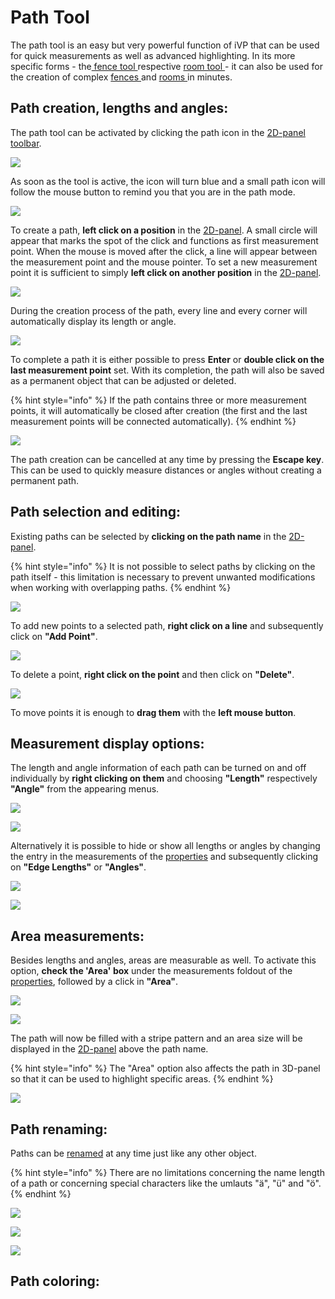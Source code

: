 # Path Tool

The path tool is an easy but very powerful function of iVP that can be used for quick measurements as well as advanced highlighting. In its more specific forms - the[ fence tool ](fence-tool.md)respective [room tool ](the-room-tool.md)- it can also be used for the creation of complex [fences ](fence-tool.md#creating-a-fence)and [rooms ](the-room-tool.md#creating-a-room)in minutes.

## Path creation, lengths and angles:

The path tool can be activated by clicking the path icon in the [2D-panel toolbar](../user-interface/the-2d-panel.md#the-toolbar-of-the-2d-panel).

![](../../../.gitbook/assets/iVP\_guide\_path\_tool\_menu\_icon.jpg)

As soon as the tool is active, the icon will turn blue and a small path icon will follow the mouse button to remind you that you are in the path mode.

![](../../../.gitbook/assets/iVP\_guide\_path\_tool\_mouse\_icon.jpg)

To create a path, **left click on a position** in the [2D-panel](../user-interface/the-2d-panel.md). A small circle will appear that marks the spot of the click and functions as first measurement point. When the mouse is moved after the click, a line will appear between the measurement point and the mouse pointer. To set a new measurement point it is sufficient to simply **left click on another position** in the [2D-panel](../user-interface/the-2d-panel.md).

![](../../../.gitbook/assets/iVP\_path\_tool\_draw\_path\_line.jpg)

During the creation process of the path, every line and every corner will automatically display its length or angle.

![](../../../.gitbook/assets/iVP\_path\_tool\_draw\_path\_angle.jpg)

To complete a path it is either possible to press **Enter** or **double click on the last measurement point** set. With its completion, the path will also be saved as a permanent object that can be adjusted or deleted.

{% hint style="info" %}
If the path contains three or more measurement points, it will automatically be closed after creation (the first and the last measurement points will be connected automatically).
{% endhint %}

![](../../../.gitbook/assets/iVP\_path\_tool\_draw\_path\_path\_panel.jpg)

The path creation can be cancelled at any time by pressing the **Escape key**. This can be used to quickly measure distances or angles without creating a permanent path.

## Path selection and editing:

Existing paths can be selected by **clicking on the path name** in the [2D-panel](../user-interface/the-2d-panel.md).

{% hint style="info" %}
It is not possible to select paths by clicking on the path itself - this limitation is necessary to prevent unwanted modifications when working with overlapping paths.
{% endhint %}

![](../../../.gitbook/assets/iVP\_path\_tool\_path\_selection.jpg)

To add new points to a selected path, **right click on a line** and subsequently click on **"Add Point"**.

![](../../../.gitbook/assets/iVP\_path\_tool\_draw\_path\_right\_click\_line\_menu.jpg)

To delete a point, **right click on the point** and then click on **"Delete"**.

![](../../../.gitbook/assets/iVP\_path\_tool\_draw\_path\_right\_click\_point\_menu.jpg)

To move points it is enough to **drag them** with the **left mouse button**.

## Measurement display options:

The length and angle information of each path can be turned on and off individually by **right clicking on them** and choosing **"Length"** respectively **"Angle"** from the appearing menus.

![](../../../.gitbook/assets/iVP\_path\_tool\_draw\_path\_right\_click\_line\_menu.jpg)

![](../../../.gitbook/assets/iVP\_path\_tool\_draw\_path\_right\_click\_point\_menu.jpg)

Alternatively it is possible to hide or show all lengths or angles by changing the entry in the measurements of the [properties](../user-interface/the-info-panel.md) and subsequently clicking on **"Edge Lengths"** or **"Angles"**.

![](../../../.gitbook/assets/iVP\_path\_tool\_draw\_path\_path\_panel.jpg)

![](../../../.gitbook/assets/iVP\_path\_tool\_list\_right\_click\_menu\_measurements.jpg)

## Area measurements:

Besides lengths and angles, areas are measurable as well. To activate this option, **check the 'Area' box** under the measurements foldout of the [properties](../user-interface/the-info-panel.md), followed by a click in **"Area"**.

![](../../../.gitbook/assets/iVP\_path\_tool\_draw\_path\_path\_panel.jpg)

![](../../../.gitbook/assets/iVP\_path\_tool\_list\_right\_click\_menu\_area.jpg)

The path will now be filled with a stripe pattern and an area size will be displayed in the [2D-panel](../user-interface/the-2d-panel.md) above the path name.

{% hint style="info" %}
The "Area" option also affects the path in 3D-panel so that it can be used to highlight specific areas.
{% endhint %}

![](../../../.gitbook/assets/iVP\_path\_tool\_draw\_path\_area.jpg)

## Path renaming:

Paths can be [renamed](/the-tree-view/renaming-objects-and-folders) at any time just like any other object.

{% hint style="info" %}
There are no limitations concerning the name length of a path or concerning special characters like the umlauts "ä", "ü" and "ö".
{% endhint %}

![](../../../.gitbook/assets/iVP\_path\_tool\_draw\_path\_path\_panel.jpg)

![](../../../.gitbook/assets/iVP\_path\_tool\_list\_right\_click\_menu\_rename.jpg)

![](../../../.gitbook/assets/iVP\_path\_tool\_list\_rename.jpg)

## Path coloring:

